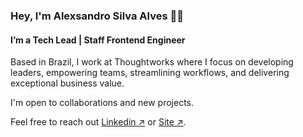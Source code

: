 ### Hey, I'm Alexsandro Silva Alves 👋🏽

#### I’m a Tech Lead | Staff Frontend Engineer

Based in Brazil, I work at Thoughtworks where I focus on developing leaders, empowering teams, streamlining workflows, and delivering exceptional business value. 

I'm open to collaborations and new projects. 

Feel free to reach out [Linkedin ↗](https://www.linkedin.com/in/alexsandrosa) or [Site ↗](https://alexsandro-sa.com.br/).
